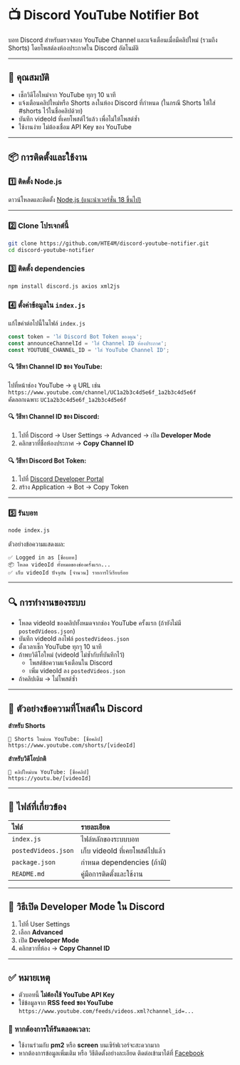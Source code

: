 
# 📺 Discord YouTube Notifier Bot

บอท Discord สำหรับตรวจสอบ YouTube Channel และแจ้งเตือนเมื่อมีคลิปใหม่ (รวมถึง Shorts) โดยโพสต์ลงห้องประกาศใน Discord อัตโนมัติ

---

## 📌 คุณสมบัติ

- เช็กวิดีโอใหม่จาก YouTube ทุกๆ 10 นาที
- แจ้งเตือนคลิปใหม่หรือ Shorts ลงในห้อง Discord ที่กำหนด (ในกรณี Shorts ให้ใส่ #shorts ไว้ในชื่อคลิปด้วย)
- บันทึก videoId ที่เคยโพสต์ไว้แล้ว เพื่อไม่ให้โพสต์ซ้ำ
- ใช้งานง่าย ไม่ต้องเชื่อม API Key ของ YouTube

---

## 📦 การติดตั้งและใช้งาน

### 1️⃣ ติดตั้ง Node.js

ดาวน์โหลดและติดตั้ง [Node.js (แนะนำเวอร์ชั่น 18 ขึ้นไป)](https://nodejs.org/)

---

### 2️⃣ Clone โปรเจกต์นี้

```bash
git clone https://github.com/HTE4M/discord-youtube-notifier.git
cd discord-youtube-notifier
```

### 3️⃣ ติดตั้ง dependencies

```bash
npm install discord.js axios xml2js
```

### 4️⃣ ตั้งค่าข้อมูลใน `index.js`

แก้ไขค่าต่อไปนี้ในไฟล์ `index.js`

```javascript
const token = 'ใส่ Discord Bot Token ของคุณ';
const announceChannelId = 'ใส่ Channel ID ห้องประกาศ';
const YOUTUBE_CHANNEL_ID = 'ใส่ YouTube Channel ID';
```

#### 🔍 วิธีหา Channel ID ของ YouTube:
ไปที่หน้าช่อง YouTube → ดู URL เช่น  
`https://www.youtube.com/channel/UC1a2b3c4d5e6f_1a2b3c4d5e6f`  
คัดลอกเฉพาะ `UC1a2b3c4d5e6f_1a2b3c4d5e6f`

#### 🔍 วิธีหา Channel ID ของ Discord:
1. ไปที่ Discord → User Settings → Advanced → เปิด **Developer Mode**
2. คลิกขวาที่ชื่อห้องประกาศ → **Copy Channel ID**

#### 🔍 วิธีหา Discord Bot Token:
1. ไปที่ [Discord Developer Portal](https://discord.com/developers/applications)
2. สร้าง Application → Bot → Copy Token

---

### 5️⃣ รันบอท

```bash
node index.js
```

ตัวอย่างข้อความแสดงผล:

```
✅ Logged in as [ชื่อบอท]
📦 โหลด videoId ทั้งหมดของช่องครั้งแรก...
✅ เก็บ videoId ปัจจุบัน [จำนวน] รายการไว้เรียบร้อย
```

---

## 🔍 การทำงานของระบบ

- โหลด videoId ของคลิปทั้งหมดจากช่อง YouTube ครั้งแรก (ถ้ายังไม่มี `postedVideos.json`)
- บันทึก videoId ลงไฟล์ `postedVideos.json`
- ตั้งเวลาเช็ก YouTube ทุกๆ 10 นาที
- ถ้าพบวิดีโอใหม่ (videoId ไม่ซ้ำกับที่บันทึกไว้)
  - โพสต์ข้อความแจ้งเตือนใน Discord
  - เพิ่ม videoId ลง `postedVideos.json`
- ถ้าคลิปเดิม → ไม่โพสต์ซ้ำ

---

## 📃 ตัวอย่างข้อความที่โพสต์ใน Discord

**สำหรับ Shorts**

```
📱 Shorts ใหม่บน YouTube: [ชื่อคลิป]
https://www.youtube.com/shorts/[videoId]
```

**สำหรับวิดีโอปกติ**

```
🎥 คลิปใหม่บน YouTube: [ชื่อคลิป]
https://youtu.be/[videoId]
```

---

## 📂 ไฟล์ที่เกี่ยวข้อง

| ไฟล์                  | รายละเอียด                          |
|:----------------------|:-------------------------------------|
| `index.js`             | ไฟล์หลักของระบบบอท                 |
| `postedVideos.json`    | เก็บ videoId ที่เคยโพสต์ไปแล้ว      |
| `package.json`         | กำหนด dependencies (ถ้ามี)         |
| `README.md`            | คู่มือการติดตั้งและใช้งาน           |

---

## 📌 วิธีเปิด Developer Mode ใน Discord

1. ไปที่ User Settings
2. เลือก **Advanced**
3. เปิด **Developer Mode**
4. คลิกขวาที่ห้อง → **Copy Channel ID**

---

## ✅ หมายเหตุ

- ตัวบอทนี้ **ไม่ต้องใช้ YouTube API Key**
- ใช้ข้อมูลจาก **RSS feed ของ YouTube**  
  `https://www.youtube.com/feeds/videos.xml?channel_id=...`

### 📌 หากต้องการให้รันตลอดเวลา:
- ใช้งานร่วมกับ **pm2** หรือ **screen** บนเซิร์ฟเวอร์จะสะดวกมาก
- หากต้องการข้อมูลเพิ่มเติม หรือ วิธีติดตั้งอย่างละเอียด ติดต่อเข้ามาได้ที่ [Facebook](https://www.facebook.com/AhnYoung.KPDA)
